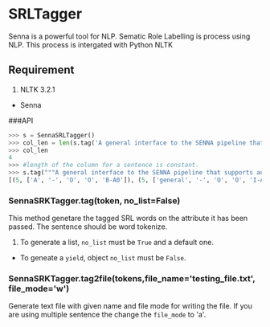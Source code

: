 # SRLTagger
Senna is a powerful tool for NLP. Sematic Role Labelling is process using NLP. This process is intergated with Python NLTK

## Requirement

1. NLTK 3.2.1
* Senna

###API

```python
>>> s = SennaSRLTagger()
>>> col_len = len(s.tag('A general interface to the SENNA pipeline that supports any of the operations specified in SUPPORTED OPERATIONS'.split())[0])
>>> col_len
4
>>> #length of the column for a sentence is constant.
>>> s.tag("""A general interface to the SENNA pipeline that supports any of the operations specified in SUPPORTED OPERATIONS..""".split()) 
[(5, ['A', '-', 'O', 'O', 'B-A0']), (5, ['general', '-', 'O', 'O', 'I-A0']), (5, ['interface', '-', 'O', 'O', 'I-A0']), (5, ['to', '-', 'O', 'O', 'I-A0']), (5, ['the', '-', 'O', 'O', 'I-A0']), (5, ['SENNA', '-', 'O', 'O', 'I-A0']), (5, ['pipeline', '-', 'O', 'O', 'I-A0']), (5, ['that', '-', 'B-R-A0', 'O', 'I-A0']), (5, ['supports', 'supports', 'B-V', 'O', 'I-A0']), (5, ['any', '-', 'B-A1', 'B-A1', 'I-A0']), (5, ['of', '-', 'I-A1', 'I-A1', 'I-A0']), (5, ['the', '-', 'I-A1', 'I-A1', 'I-A0']), (5, ['operations', '-', 'I-A1', 'I-A1', 'I-A0']), (5, ['specified', 'specified', 'O', 'B-V', 'O']), (5, ['in', '-', 'O', 'B-AM-LOC', 'O']), (5, ['SUPPORTED', 'SUPPORTED', 'O', 'I-AM-LOC', 'B-V']), (5, ['OPERATIONS..', '-', 'O', 'I-AM-LOC', 'B-A1'])]
```
### SennaSRKTagger.tag(token, no_list=False)
This method genetare the tagged SRL words on the attribute it has been passed. The sentence should be word tokenize.

1. To generate a list, `no_list` must be `True` and a default one.
* To geneate a `yield`, object `no_list` must be `False`.
 
### SennaSRKTagger.tag2file(tokens,file_name='testing_file.txt', file_mode='w')
 Generate text file with given name and file mode for writing the file. If you are using multiple sentence the change the `file_mode` to 'a'. 
